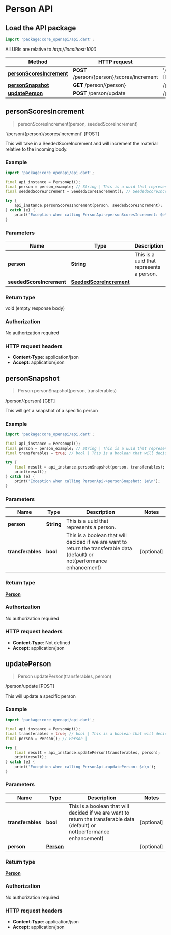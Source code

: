 # Person API

## Load the API package
```dart
import 'package:core_openapi/api.dart';
```

All URIs are relative to *http://localhost:1000*

Method | HTTP request | Description
------------- | ------------- | -------------
[**personScoresIncrement**](PersonApi#personscoresincrement) | **POST** /person/\{person\}/scores/increment | '/person/\{person\}/scores/increment' [POST]
[**personSnapshot**](PersonApi#personsnapshot) | **GET** /person/\{person\} | /person/\{person\} [GET]
[**updatePerson**](PersonApi#updateperson) | **POST** /person/update | /person/update [POST]


## **personScoresIncrement**
> personScoresIncrement(person, seededScoreIncrement)

'/person/\{person\}/scores/increment' [POST]

This will take in a SeededScoreIncrement and will increment the material relative to the incoming body.

### Example
```dart
import 'package:core_openapi/api.dart';

final api_instance = PersonApi();
final person = person_example; // String | This is a uuid that represents a person.
final seededScoreIncrement = SeededScoreIncrement(); // SeededScoreIncrement | 

try {
    api_instance.personScoresIncrement(person, seededScoreIncrement);
} catch (e) {
    print('Exception when calling PersonApi->personScoresIncrement: $e\n');
}
```

### Parameters

Name | Type | Description  | Notes
------------- | ------------- | ------------- | -------------
 **person** | **String**| This is a uuid that represents a person. | 
 **seededScoreIncrement** | [**SeededScoreIncrement**](../models/SeededScoreIncrement)|  | [optional] 

### Return type

void (empty response body)

### Authorization

No authorization required

### HTTP request headers

 - **Content-Type**: application/json
 - **Accept**: application/json



## **personSnapshot**
> Person personSnapshot(person, transferables)

/person/\{person\} [GET]

This will get a snapshot of a specific person

### Example
```dart
import 'package:core_openapi/api.dart';

final api_instance = PersonApi();
final person = person_example; // String | This is a uuid that represents a person.
final transferables = true; // bool | This is a boolean that will decided if we are want to return the transferable data (default) or not(performance enhancement)

try {
    final result = api_instance.personSnapshot(person, transferables);
    print(result);
} catch (e) {
    print('Exception when calling PersonApi->personSnapshot: $e\n');
}
```

### Parameters

Name | Type | Description  | Notes
------------- | ------------- | ------------- | -------------
 **person** | **String**| This is a uuid that represents a person. | 
 **transferables** | **bool**| This is a boolean that will decided if we are want to return the transferable data (default) or not(performance enhancement) | [optional] 

### Return type

[**Person**](../models/Person)

### Authorization

No authorization required

### HTTP request headers

 - **Content-Type**: Not defined
 - **Accept**: application/json



## **updatePerson**
> Person updatePerson(transferables, person)

/person/update [POST]

This will update a specific person

### Example
```dart
import 'package:core_openapi/api.dart';

final api_instance = PersonApi();
final transferables = true; // bool | This is a boolean that will decided if we are want to return the transferable data (default) or not(performance enhancement)
final person = Person(); // Person | 

try {
    final result = api_instance.updatePerson(transferables, person);
    print(result);
} catch (e) {
    print('Exception when calling PersonApi->updatePerson: $e\n');
}
```

### Parameters

Name | Type | Description  | Notes
------------- | ------------- | ------------- | -------------
 **transferables** | **bool**| This is a boolean that will decided if we are want to return the transferable data (default) or not(performance enhancement) | [optional] 
 **person** | [**Person**](../models/Person)|  | [optional] 

### Return type

[**Person**](../models/Person)

### Authorization

No authorization required

### HTTP request headers

 - **Content-Type**: application/json
 - **Accept**: application/json



